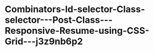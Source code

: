 # Combinators-Id-selector-Class-selector---Post-Class---Responsive-Resume-using-CSS-Grid---j3z9nb6p2
